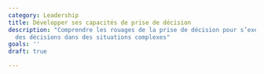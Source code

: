 ```yaml
---
category: Leadership
title: Développer ses capacités de prise de décision
description: "Comprendre les rouages de la prise de décision pour s’exercer à prendre
  des décisions dans des situations complexes"
goals: ''
draft: true

---
```

